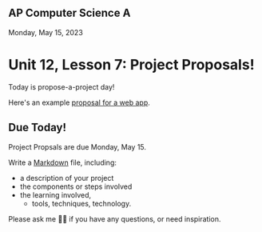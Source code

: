 ## AP Computer Science A

Monday, May 15, 2023

# Unit 12, Lesson 7: Project Proposals!

Today is propose-a-project day!

Here's an example [proposal for a web app](proposal.md).

## Due Today!

Project Propsals are due Monday, May 15.

Write a [Markdown](https://docs.github.com/en/get-started/writing-on-github/getting-started-with-writing-and-formatting-on-github) file, including:

- a description of your project
- the components or steps involved
- the learning involved,
  - tools, techniques, technology.

Please ask me 🧟‍♂️ if you have any questions, or need inspiration.
